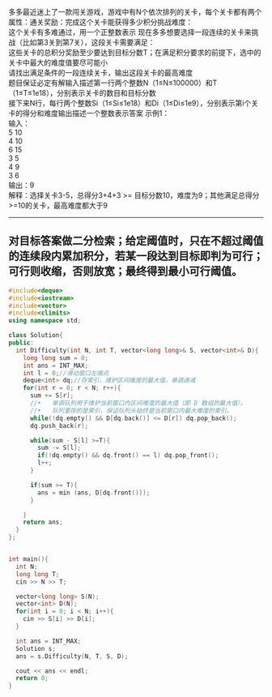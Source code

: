 多多最近迷上了一款闯关游戏，游戏中有N个依次排列的关卡，每个关卡都有两个属性：通关奖励：完成这个关卡能获得多少积分挑战难度：\
这个关卡有多难通过，用一个正整数表示 现在多多想要选择一段连续的关卡来挑战（比如第3关到第7关），这段关卡需要满足：\
这些关卡的总积分奖励至少要达到目标分数T；在满足积分要求的前提下，选中的关卡中最大的难度值要尽可能小\
请找出满足条件的一段连续关卡，输出这段关卡的最高难度\
题目保证必定有解输入描述第一行两个整数N（1≤N≤100000）和T（1≤T≤1e18），分别表示关卡的数目和目标分数 \
接下来N行，每行两个整数Si（1≤Si≤1e18）和Di（1≤Di≤1e9），分别表示第i个关卡的得分和难度输出描述一个整数表示答案
示例1：\
输入：\
5 10\
4 10\
6 15\
3 5\
4 9\
3 6\
输出：9\
解释：选择关卡3-5，总得分3+4+3 >= 目标分数10，难度为9；其他满足总得分>=10的关卡，最高难度都大于9

---
对目标答案做二分检索；给定阈值时，只在不超过阈值的连续段内累加积分，若某一段达到目标即判为可行；可行则收缩，否则放宽；最终得到最小可行阈值。
---
```cpp
#include<deque>
#include<iostream>
#include<vector>
#include<climits>
using namespace std;

class Solution{
public:
  int Difficulty(int N, int T, vector<long long>& S, vector<int>& D){
    long long sum = 0;
    int ans = INT_MAX;
    int l = 0;//滑动窗口左端点
    deque<int> dq;//存索引，维护区间难度的最大值，单调递减
    for(int r = 0; r < N; r++){
      sum += S[r];
      //•	单调队列用于维护当前窗口内区间难度的最大值（即 D 数组的最大值）。
      //•	队列里存的是索引，保证队列头始终是当前窗口内最大难度的索引。
      while(!dq.empty() && D[dq.back()] <= D[r]) dq.pop_back();
      dq.push_back(r);

      while(sum - S[l] >=T){
        sum -= S[l];
        if(!dq.empty() && dq.front() == l) dq.pop_front();
        l++;
      }

      if(sum >= T){
        ans = min (ans, D[dq.front()]);
      }

    }
    return ans;
  }
};


int main(){
  int N;
  long long T;
  cin >> N >> T;

  vector<long long> S(N);
  vector<int> D(N);
  for(int i = 0; i < N; i++){
    cin >> S[i] >> D[i];
  }

  int ans = INT_MAX;
  Solution s;
  ans = s.Difficulty(N, T, S, D);

  cout << ans << endl;
  return 0;
}

  
